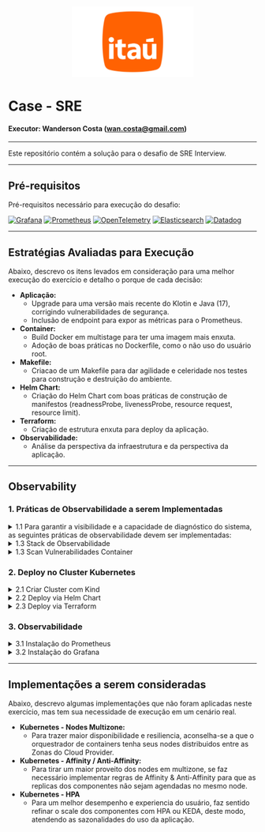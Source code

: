 <p align="center">
<img src="./img/itau.png" style="width:247px;height:143px;" />
</p>

# Case - SRE
#### Executor: Wanderson Costa (wan.costa@gmail.com)
---

Este repositório contém a solução para o desafio de SRE Interview.

---

## **Pré-requisitos**

Pré-requisitos necessário para execução do desafio:

[![Grafana](https://img.shields.io/badge/Grafana-D2691E?style=for-the-badge&logo=Grafana&logoColor=white)](https://grafana.com/)
[![Prometheus](https://img.shields.io/badge/Prometheus-CD853F?style=for-the-badge&logo=Prometheus&logoColor=white)](https://prometheus.io/)
[![OpenTelemetry](https://img.shields.io/badge/OpenTelemetry-1E90FF?style=for-the-badge&logo=OpenTelemetry&logoColor=white)](https://opentelemetry.io/)
[![Elasticsearch](https://img.shields.io/badge/Elasticsearch-A9A9A9?style=for-the-badge&logo=Elasticsearch&logoColor=white)](https://www.elastic.co/)
[![Datadog](https://img.shields.io/badge/Datadog-A020F0?style=for-the-badge&logo=Datadog&logoColor=white)](https://www.datadoghq.com/)

---

## **Estratégias Avaliadas para Execução**

Abaixo, descrevo os itens levados em consideração para uma melhor execução do exercício e detalho o porque de cada decisão:

* **Aplicação:**
    * Upgrade para uma versão mais recente do Klotin e Java (17), corrigindo vulnerabilidades de segurança.
    * Inclusão de endpoint para expor as métricas para o Prometheus.
* **Container:**
    * Build Docker em multistage para ter uma imagem  mais enxuta.
    * Adoção de boas práticas no Dockerfile, como o não uso do usuário root. 
* **Makefile:**
    * Criacao de um Makefile para dar agilidade e celeridade nos testes para construção e destruição do ambiente.
* **Helm Chart:**
    * Criação do Helm Chart com boas práticas de construção de manifestos (readnessProbe, livenessProbe, resource request, resource limit).
* **Terraform:**
    * Criação de estrutura enxuta para deploy da aplicação.
* **Observabilidade:**
    * Análise da perspectiva da infraestrutura e da perspectiva da aplicação.

--- 

## **Observability**

### **1. Práticas de Observabilidade a serem Implementadas**
<details>
<summary>1.1 Para garantir a visibilidade e a capacidade de diagnóstico do sistema, as seguintes práticas de observabilidade devem ser implementadas:</summary>

1. Logging:
   ```bash
   Coleta e armazenamento de logs estruturados para todas as camadas da aplicação.
   ```

2. Métricas:
   ```bash
   Coleta de métricas de infraestrutura e de aplicação para monitoramento de desempenho e saúde do sistema.
   ```
   
3. Tracing:
   ```bash
   Rastreamento distribuído para entender o fluxo das requisições através dos diferentes serviços.
   ```

4. Alerting:
   ```bash
   Configuração de alertas baseados em métricas e logs para detectar anomalias e problemas em tempo real.
   ```

5. Dashboards:
   ```bash
   Criação de painéis visuais para monitoramento em tempo real e análise histórica.
   ```
</details>

<details>
<summary>1.3 Stack de Observabilidade</summary>

1. Prometheus:
   ```bash
   Para coleta e armazenamento de métricas.
   Escolhido por sua integração nativa com Kubernetes e sua capacidade de escalar.
   ```

2. Grafana:
   ```bash
   Para visualização de métricas e criação de dashboards.
   Escolhido por sua flexibilidade e integração com Prometheus.
   ```

3. ELK Stack (Elasticsearch, Logstash, Kibana):
   ```bash
   Para coleta, processamento e visualização de logs.
   Escolhido por sua capacidade de lidar com grandes volumes de dados e sua flexibilidade em consultas.
   ```

4. Jaeger:
   ```bash
   Para rastreamento distribuído.
   Escolhido por sua integração com OpenTracing e sua capacidade de fornecer visibilidade detalhada do fluxo de requisições.
   ```

5. Alertmanager:
   ```bash
   Para gerenciamento de alertas.
   Escolhido por sua integração com Prometheus e sua capacidade de rotear alertas para diferentes canais.
   ```
</details>


<details>
<summary>1.3 Scan Vulnerabilidades Container</summary>

1. Scan da Imagem usando trivy:
   ```bash
   make docker-scan
   ```

2. Resultado:
![Scan Container](img/make_docker_scan.jpg)
</details>

### **2. Deploy no Cluster Kubernetes**
<details>
<summary>2.1 Criar Cluster com Kind</summary>

1. Crie o cluster Kubernetes Local:
    ```bash
    make kind-create-cluster
    ```
2. Carregue a imagem Docker no Cluster Kind:
    ```bash
    make kind-load-image
    ```
</details>

<details>
<summary>2.2 Deploy via Helm Chart</summary>

1. Instale o Helm Chart no Cluster:
    ```bash
    make helm-install
    ```
2. Validar a criação dos recursos:
    ```bash
    kubectl get all
    ```
3. Exposição dos recursos localmente:
    ```bash
    make kind-export-app
    ```   
4. Acessar e validar a aplicação via browser:
    ```bash
    http://localhost:8080/
    ```
5. Desinstalar o Helm Chart do Cluster:
    ```bash
    make helm-uninstall
    ```
</details>

<details>
<summary>2.3 Deploy via Terraform</summary>

1. Instale o Helm Chart no Cluster via Terraform:
    ```bash
    make terraform-apply
    ```
    ![Terraform Apply](img/make_terraform_apply.jpg)
2. Validar a criação dos recursos:
    ```bash
    kubectl get all
    ```
    ![kubectl get all](img/make_get_all.jpg)
    
3. Exposição dos recursos localmente:
    ```bash
    make kind-export-app
    ```
    
4. Acessar e validar a aplicação via browser:
    ```bash
    http://localhost:8080/
    ```
    ![kubectl get all](img/make_expose_app.jpg)
    
5. Desinstalar o Helm Chart no Cluster via Terraform:
    ```bash
    make terraform-destroy
    ```
</details>

### **3. Observabilidade**
<details>
<summary>3.1 Instalação do Prometheus</summary>

1. Instalação do Prometheus:
    ```bash
    make prometheus-install
    ```
2. Exposição do Prometheus:
    ```bash
    make prometheus-access
    ```
3. Acesso via browser:
![Prometheus](img/prometheus.jpg)
</details>

<details>
<summary>3.2 Instalação do Grafana</summary>

1. Instalação do Grafana:
    ```bash
    make grafana-install
    ```
2. Exposição do Grafana:
    ```bash
    make grafana-access
    ```
3. Acesso via browser:
![Grafana](img/grafana.jpg)
</details>

---

## **Implementações a serem consideradas**

Abaixo, descrevo algumas implementações que não foram aplicadas neste exercício, mas tem sua necessidade de execução em um cenário real.

* **Kubernetes - Nodes Multizone:**
    * Para trazer maior disponibilidade e resiliencia, aconselha-se a que o orquestrador de containers tenha seus nodes distribuidos entre as Zonas do Cloud Provider.
* **Kubernetes - Affinity / Anti-Affinity:**
    * Para tirar um maior proveito dos nodes em multizone, se faz necessário implementar regras de Affinity & Anti-Affinity para que as replicas dos componentes não sejam agendadas no mesmo node.
* **Kubernetes - HPA**
    * Para um melhor desempenho e experiencia do usuário, faz sentido refinar o scale dos componentes com HPA ou KEDA, deste modo, atendendo as sazonalidades do uso da aplicação.
